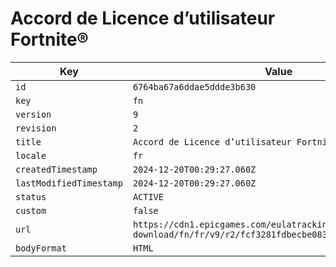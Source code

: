 # Accord de Licence d’utilisateur Fortnite®

| Key | Value |
| --- | ----- |
| `id` | `6764ba67a6ddae5ddde3b630` |
| `key` | `fn` |
| `version` | `9` |
| `revision` | `2` |
| `title` | `Accord de Licence d’utilisateur Fortnite®` |
| `locale` | `fr` |
| `createdTimestamp` | `2024-12-20T00:29:27.060Z` |
| `lastModifiedTimestamp` | `2024-12-20T00:29:27.060Z` |
| `status` | `ACTIVE` |
| `custom` | `false` |
| `url` | `https://cdn1.epicgames.com/eulatracking-download/fn/fr/v9/r2/fcf3281fdbecbe083253bb93ced8bd1b.pdf` |
| `bodyFormat` | `HTML` |
